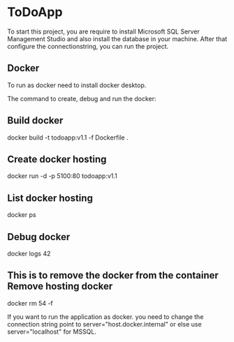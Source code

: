 # ToDoApp

To start this project, you are require to install Microsoft SQL Server Management Studio and also install the database in your machine. After that configure the connectionstring, you can run the project.


Docker
-----------------------------------------------
To run as docker need to install docker desktop.

The command to create, debug and run the docker:

Build docker
-------------
docker build -t todoapp:v1.1 -f Dockerfile .

Create docker hosting
---------------------
docker run -d -p 5100:80 todoapp:v1.1

List docker hosting
-------------------
docker ps

Debug docker
--------------
docker logs 42

****This is to remove the docker from the container****
Remove hosting docker
----------
docker rm 54 -f

If you want to run the application as docker. you need to change the connection string point to server="host.docker.internal" or else use server="localhost" for MSSQL.
